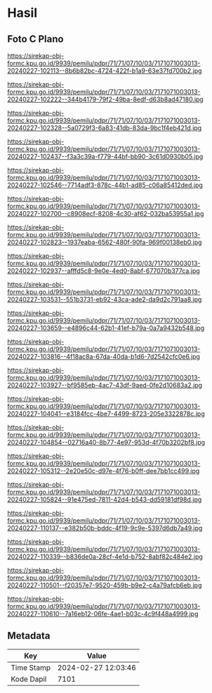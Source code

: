 # Hasil

## Foto C Plano

https://sirekap-obj-formc.kpu.go.id/9939/pemilu/pdpr/71/71/07/10/03/7171071003013-20240227-102113--8b6b82bc-4724-422f-b1a9-63e37fd700b2.jpg

https://sirekap-obj-formc.kpu.go.id/9939/pemilu/pdpr/71/71/07/10/03/7171071003013-20240227-102222--344b4179-79f2-49ba-8edf-d63b8ad47180.jpg

https://sirekap-obj-formc.kpu.go.id/9939/pemilu/pdpr/71/71/07/10/03/7171071003013-20240227-102328--5a0729f3-6a83-41db-83da-9bc1f4eb421d.jpg

https://sirekap-obj-formc.kpu.go.id/9939/pemilu/pdpr/71/71/07/10/03/7171071003013-20240227-102437--f3a3c39a-f779-44bf-bb90-3c61d0930b05.jpg

https://sirekap-obj-formc.kpu.go.id/9939/pemilu/pdpr/71/71/07/10/03/7171071003013-20240227-102546--7714adf3-878c-44b1-ad85-c06a85412ded.jpg

https://sirekap-obj-formc.kpu.go.id/9939/pemilu/pdpr/71/71/07/10/03/7171071003013-20240227-102700--c8908ecf-8208-4c30-af62-032ba53955a1.jpg

https://sirekap-obj-formc.kpu.go.id/9939/pemilu/pdpr/71/71/07/10/03/7171071003013-20240227-102823--1937eaba-6562-480f-90fa-969f00138eb0.jpg

https://sirekap-obj-formc.kpu.go.id/9939/pemilu/pdpr/71/71/07/10/03/7171071003013-20240227-102937--afffd5c8-9e0e-4ed0-8abf-677070b377ca.jpg

https://sirekap-obj-formc.kpu.go.id/9939/pemilu/pdpr/71/71/07/10/03/7171071003013-20240227-103531--551b3731-eb92-43ca-ade2-da9d2c791aa8.jpg

https://sirekap-obj-formc.kpu.go.id/9939/pemilu/pdpr/71/71/07/10/03/7171071003013-20240227-103659--e4896c44-62b1-41ef-b79a-0a7a9432b548.jpg

https://sirekap-obj-formc.kpu.go.id/9939/pemilu/pdpr/71/71/07/10/03/7171071003013-20240227-103816--4f18ac8a-67da-40da-b1d6-7d2542cfc0e6.jpg

https://sirekap-obj-formc.kpu.go.id/9939/pemilu/pdpr/71/71/07/10/03/7171071003013-20240227-103927--bf9585eb-4ac7-43df-9aed-0fe2d10683a2.jpg

https://sirekap-obj-formc.kpu.go.id/9939/pemilu/pdpr/71/71/07/10/03/7171071003013-20240227-104041--e3184fcc-4be7-4499-8723-205e3322878c.jpg

https://sirekap-obj-formc.kpu.go.id/9939/pemilu/pdpr/71/71/07/10/03/7171071003013-20240227-104854--02716a40-8b77-4e97-953d-4f70b3202bf8.jpg

https://sirekap-obj-formc.kpu.go.id/9939/pemilu/pdpr/71/71/07/10/03/7171071003013-20240227-105312--2e20e50c-d97e-4f76-b0ff-dee7bb1cc499.jpg

https://sirekap-obj-formc.kpu.go.id/9939/pemilu/pdpr/71/71/07/10/03/7171071003013-20240227-105824--91e475ed-7811-42d4-b543-dd59181df98d.jpg

https://sirekap-obj-formc.kpu.go.id/9939/pemilu/pdpr/71/71/07/10/03/7171071003013-20240227-110137--e382b50b-bddc-4f19-9c9e-5397d6db7a49.jpg

https://sirekap-obj-formc.kpu.go.id/9939/pemilu/pdpr/71/71/07/10/03/7171071003013-20240227-110339--b836de0a-28cf-4e1d-b752-8abf82c484e2.jpg

https://sirekap-obj-formc.kpu.go.id/9939/pemilu/pdpr/71/71/07/10/03/7171071003013-20240227-110501--f20357e7-9520-459b-b9e2-c4a79afcb6eb.jpg

https://sirekap-obj-formc.kpu.go.id/9939/pemilu/pdpr/71/71/07/10/03/7171071003013-20240227-110610--7a16eb12-06fe-4ae1-b03c-4c9f448a4999.jpg


## Metadata

| Key        | Value               |
| ---------- | ------------------- |
| Time Stamp | 2024-02-27 12:03:46 |
| Kode Dapil | 7101                |



